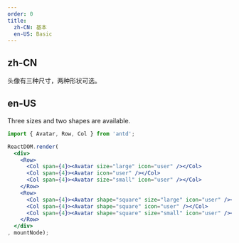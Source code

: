 ```yaml
---
order: 0
title:
  zh-CN: 基本
  en-US: Basic
---
```


## zh-CN

头像有三种尺寸，两种形状可选。

## en-US

Three sizes and two shapes are available.

````jsx
import { Avatar, Row, Col } from 'antd';

ReactDOM.render(
  <div>
    <Row>
      <Col span={4}><Avatar size="large" icon="user" /></Col>
      <Col span={4}><Avatar icon="user" /></Col>
      <Col span={4}><Avatar size="small" icon="user" /></Col>
    </Row>
    <Row>
      <Col span={4}><Avatar shape="square" size="large" icon="user" /></Col>
      <Col span={4}><Avatar shape="square" icon="user" /></Col>
      <Col span={4}><Avatar shape="square" size="small" icon="user" /></Col>
    </Row>
  </div>
, mountNode);
````
